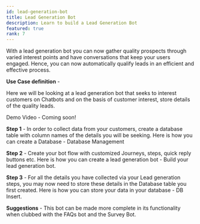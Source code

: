 ```yaml
---
id: lead-generation-bot
title: Lead Generation Bot
description: Learn to build a Lead Generation Bot
featured: true
rank: 7
---
```


With a lead generation bot you can now gather quality prospects through varied interest points and have conversations that keep your users engaged. Hence, you can now automatically qualify leads in an efficient and effective process.


**Use Case definition** - 

Here we will be looking at a lead generation bot that seeks to interest customers on Chatbots and on the basis of customer interest, store details of the quality leads.

Demo Video -  Coming soon!


**Step 1** - In order to collect data from your customers, create a database table with column names of the details you will be seeking. 
Here is how you can create a Database - Database Management

**Step 2** - Create your bot flow with customized Journeys, steps, quick reply buttons etc.
Here is how you can create a lead generation bot - Build your lead generation bot.



**Step 3** - For all the details you have collected via your Lead generation steps, you may now need to store these details in the Database table you first created.
Here is how you can store your data in your database - DB Insert.



**Suggestions** - This bot can be made more complete in its functionality when clubbed with the  FAQs bot and the Survey Bot.

